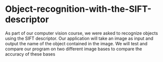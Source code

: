 # Object-recognition-with-the-SIFT-descriptor

As part of our computer vision course, we were asked to recognize objects using the SIFT descriptor. Our application will take an image as input and output the name of the object contained in the image. We will test and compare our program on two different image bases
to compare the accuracy of these bases

